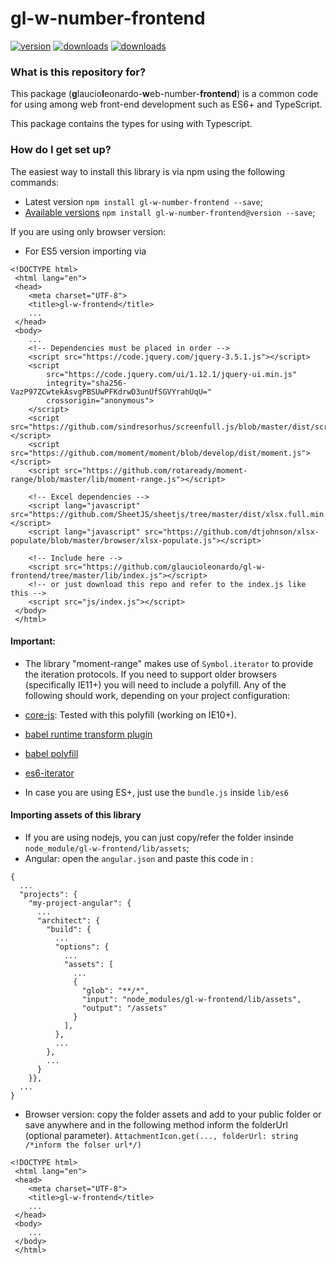 # gl-w-number-frontend #
[![version](https://img.shields.io/npm/v/gl-w-number-frontend)](https://www.npmjs.com/package/gl-w-number-frontend) 
[![downloads](https://img.shields.io/npm/types/gl-w-number-frontend)](https://www.npmjs.com/package/gl-w-number-frontend) 
[![downloads](https://img.shields.io/npm/dw/gl-w-number-frontend)](https://www.npmjs.com/package/gl-w-number-frontend) 

### What is this repository for? ###
This package (**g**laucio**l**eonardo-**w**eb-number-**frontend**) is a common code for using among web front-end development 
such as ES6+ and TypeScript.<br>

This package contains the types for using with Typescript.

### How do I get set up? ###
 The easiest way to install this library is via npm using the following commands:
* Latest version `npm install gl-w-number-frontend --save`;
* [Available versions](https://www.npmjs.com/package/gl-w-number-frontend?activeTab=versions) `npm install gl-w-number-frontend@version --save`;


If you are using only browser version:
* For ES5 version importing via <br>
```
<!DOCTYPE html>
 <html lang="en">
 <head>
    <meta charset="UTF-8">
    <title>gl-w-frontend</title>
    ...
 </head>
 <body>
    ...
    <!-- Dependencies must be placed in order -->    
    <script src="https://code.jquery.com/jquery-3.5.1.js"></script>
    <script
        src="https://code.jquery.com/ui/1.12.1/jquery-ui.min.js"
        integrity="sha256-VazP97ZCwtekAsvgPBSUwPFKdrwD3unUfSGVYrahUqU="
        crossorigin="anonymous">
    </script>
    <script src="https://github.com/sindresorhus/screenfull.js/blob/master/dist/screenfull.min.js"></script>
    <script src="https://github.com/moment/moment/blob/develop/dist/moment.js"></script>
    <script src="https://github.com/rotaready/moment-range/blob/master/lib/moment-range.js"></script>

    <!-- Excel dependencies -->
    <script lang="javascript" src="https://github.com/SheetJS/sheetjs/tree/master/dist/xlsx.full.min.js"></script> 
    <script lang="javascript" src="https://github.com/dtjohnson/xlsx-populate/blob/master/browser/xlsx-populate.js"></script> 

    <!-- Include here -->
    <script src="https://github.com/glaucioleonardo/gl-w-frontend/tree/master/lib/index.js"></script>
    <!-- or just download this repo and refer to the index.js like this -->
    <script src="js/index.js"></script>
 </body>
 </html>
 ```
#### Important: ####
* The library "moment-range" makes use of `Symbol.iterator` to provide the iteration protocols. 
If you need to support older browsers (specifically IE11+) you will need to include a polyfill. 
Any of the following should work, depending on your project configuration: <br>

* [core-js](https://github.com/zloirock/core-js): Tested with this polyfill (working on IE10+). 
* [babel runtime transform plugin](https://babeljs.io/docs/plugins/transform-runtime)
* [babel polyfill](https://babeljs.io/docs/usage/polyfill)
* [es6-iterator](https://github.com/medikoo/es6-iterator)

* In case you are using ES+, just use the `bundle.js` inside `lib/es6`

#### Importing assets of this library ####

* If you are using nodejs, you can just copy/refer the folder insinde `node_module/gl-w-frontend/lib/assets`;
* Angular: open the `angular.json` and paste this code in :
```
{
  ...
  "projects": {
    "my-project-angular": {
      ...
      "architect": {
        "build": {
          ...
          "options": {
            ...
            "assets": [
              ...
              {
                "glob": "**/*",
                "input": "node_modules/gl-w-frontend/lib/assets",
                "output": "/assets"
              }
            ],
          },
          ...
        },
        ...
      }
    }},
  ...
}
``` 
* Browser version: copy the folder assets and add to your public folder or save anywhere and in 
the following method inform the folderUrl (optional parameter). 
`AttachmentIcon.get(..., folderUrl: string /*inform the folser url*/)`
```
<!DOCTYPE html>
 <html lang="en">
 <head>
    <meta charset="UTF-8">
    <title>gl-w-frontend</title>
    ...
 </head>
 <body>
    ...
 </body>
 </html>
 ```

